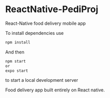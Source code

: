 # ReactNative-PediProj
React-Native food delivery mobile app

To install dependencies use 
```bash
npm install
```

And then
```bash
npm start 
or
expo start
```

to start a local development server

Food delivery app built entirely on React native.
